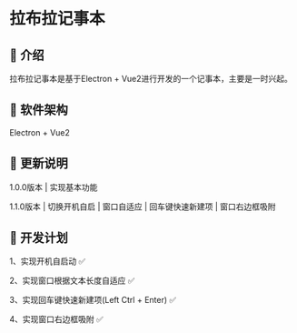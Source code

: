 # 拉布拉记事本

## 🎉 介绍
拉布拉记事本是基于Electron + Vue2进行开发的一个记事本，主要是一时兴起。

## 🎁 软件架构
Electron + Vue2

## 🧨 更新说明
1.0.0版本 | 实现基本功能

1.1.0版本 | 切换开机自启 | 窗口自适应 | 回车键快速新建项 | 窗口右边框吸附

## 🍚 开发计划
1、实现开机自启动 ✅

2、实现窗口根据文本长度自适应 ✅

3、实现回车键快速新建项(Left Ctrl + Enter) ✅

4、实现窗口右边框吸附 ✅
